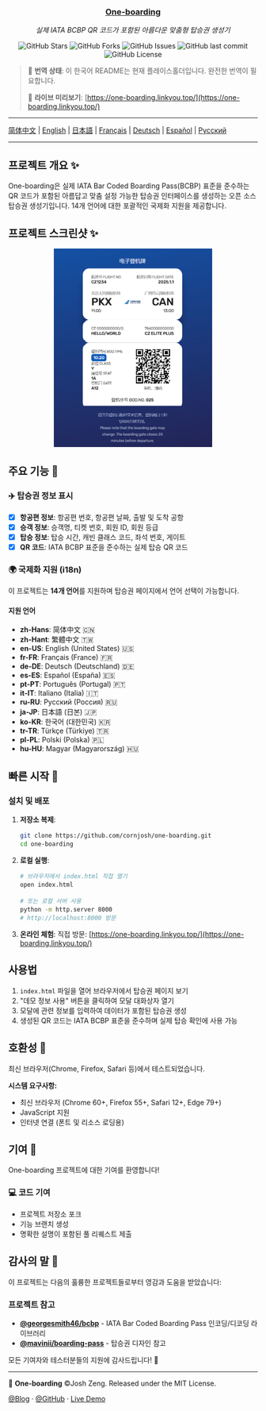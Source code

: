 <div align="center">
  <h3><a href="https://github.com/cornjosh/one-boarding">One-boarding</a></h3>
  <em>실제 IATA BCBP QR 코드가 포함된 아름다운 맞춤형 탑승권 생성기</em>
</div>

<p align="center">
<img src="https://img.shields.io/github/stars/cornjosh/one-boarding?style=flat-square" alt="GitHub Stars"/>
<img src="https://img.shields.io/github/forks/cornjosh/one-boarding?style=flat-square" alt="GitHub Forks"/>
<img src="https://img.shields.io/github/issues/cornjosh/one-boarding?style=flat-square" alt="GitHub Issues"/>
<img src="https://img.shields.io/github/last-commit/cornjosh/one-boarding?style=flat-square" alt="GitHub last commit"/>
<img src="https://img.shields.io/github/license/cornjosh/one-boarding?style=flat-square" alt="GitHub License"/>
</p>

> 📝 **번역 상태**: 이 한국어 README는 현재 플레이스홀더입니다. 완전한 번역이 필요합니다.
> 
> 🎯 **라이브 미리보기**: [https://one-boarding.linkyou.top/](https://one-boarding.linkyou.top/)

---

[简体中文](/README_CN.md) | [English](/README.md) | [日本語](/README_JA.md) | [Français](/README_FR.md) | [Deutsch](/README_DE.md) | [Español](/README_ES.md) | [Русский](/README_RU.md)

---

## 프로젝트 개요 ✨

One-boarding은 실제 IATA Bar Coded Boarding Pass(BCBP) 표준을 준수하는 QR 코드가 포함된 아름답고 맞춤 설정 가능한 탑승권 인터페이스를 생성하는 오픈 소스 탑승권 생성기입니다. 14개 언어에 대한 포괄적인 국제화 지원을 제공합니다.

## 프로젝트 스크린샷 ✨

<div align="center">
    <img src="readme/main.png" alt="One-boarding 인터페이스" height="400px">
</div>

## 주요 기능 🎯

### ✈️ 탑승권 정보 표시
- [x] **항공편 정보**: 항공편 번호, 항공편 날짜, 출발 및 도착 공항
- [x] **승객 정보**: 승객명, 티켓 번호, 회원 ID, 회원 등급
- [x] **탑승 정보**: 탑승 시간, 캐빈 클래스 코드, 좌석 번호, 게이트
- [x] **QR 코드**: IATA BCBP 표준을 준수하는 실제 탑승 QR 코드

### 🌍 국제화 지원 (i18n)
이 프로젝트는 **14개 언어**를 지원하며 탑승권 페이지에서 언어 선택이 가능합니다.

#### 지원 언어
- **zh-Hans**: 简体中文 🇨🇳
- **zh-Hant**: 繁體中文 🇹🇼 
- **en-US**: English (United States) 🇺🇸
- **fr-FR**: Français (France) 🇫🇷
- **de-DE**: Deutsch (Deutschland) 🇩🇪
- **es-ES**: Español (España) 🇪🇸
- **pt-PT**: Português (Portugal) 🇵🇹
- **it-IT**: Italiano (Italia) 🇮🇹
- **ru-RU**: Русский (Россия) 🇷🇺
- **ja-JP**: 日本語 (日본) 🇯🇵
- **ko-KR**: 한국어 (대한민국) 🇰🇷
- **tr-TR**: Türkçe (Türkiye) 🇹🇷
- **pl-PL**: Polski (Polska) 🇵🇱
- **hu-HU**: Magyar (Magyarország) 🇭🇺

## 빠른 시작 🚀

### 설치 및 배포

1. **저장소 복제**:
   ```bash
   git clone https://github.com/cornjosh/one-boarding.git
   cd one-boarding
   ```

2. **로컬 실행**:
   ```bash
   # 브라우저에서 index.html 직접 열기
   open index.html
   
   # 또는 로컬 서버 사용
   python -m http.server 8000
   # http://localhost:8000 방문
   ```

3. **온라인 체험**:
   직접 방문: [https://one-boarding.linkyou.top/](https://one-boarding.linkyou.top/)

## 사용법
1. `index.html` 파일을 열어 브라우저에서 탑승권 페이지 보기
2. "데모 정보 사용" 버튼을 클릭하여 모달 대화상자 열기
3. 모달에 관련 정보를 입력하여 데이터가 포함된 탑승권 생성
4. 생성된 QR 코드는 IATA BCBP 표준을 준수하며 실제 탑승 확인에 사용 가능

## 호환성 🔧

최신 브라우저(Chrome, Firefox, Safari 등)에서 테스트되었습니다.

**시스템 요구사항:**
- 최신 브라우저 (Chrome 60+, Firefox 55+, Safari 12+, Edge 79+)
- JavaScript 지원
- 인터넷 연결 (폰트 및 리소스 로딩용)

## 기여 🤝

One-boarding 프로젝트에 대한 기여를 환영합니다!

### 💻 코드 기여
- 프로젝트 저장소 포크
- 기능 브랜치 생성
- 명확한 설명이 포함된 풀 리퀘스트 제출

## 감사의 말 💐

이 프로젝트는 다음의 훌륭한 프로젝트들로부터 영감과 도움을 받았습니다:

### 프로젝트 참고
- [**@georgesmith46/bcbp**](https://github.com/georgesmith46/bcbp) - IATA Bar Coded Boarding Pass 인코딩/디코딩 라이브러리
- [**@mavinii/boarding-pass**](https://github.com/mavinii/boarding-pass) - 탑승권 디자인 참고

모든 기여자와 테스터분들의 지원에 감사드립니다! 🙏

---

🎫 **One-boarding** ©Josh Zeng. Released under the MIT License.

[@Blog](https://linkyou.top/) · [@GitHub](https://github.com/cornjosh) · [Live Demo](https://one-boarding.linkyou.top/)